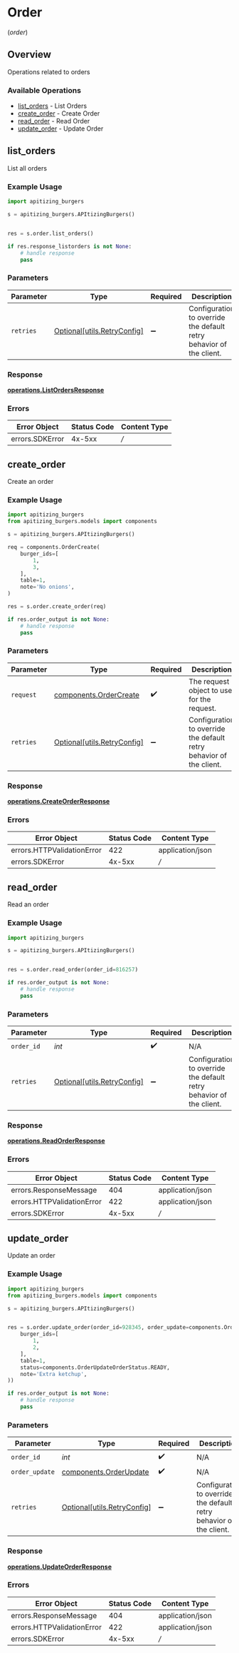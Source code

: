 # Order
(*order*)

## Overview

Operations related to orders

### Available Operations

* [list_orders](#list_orders) - List Orders
* [create_order](#create_order) - Create Order
* [read_order](#read_order) - Read Order
* [update_order](#update_order) - Update Order

## list_orders

List all orders

### Example Usage

```python
import apitizing_burgers

s = apitizing_burgers.APItizingBurgers()


res = s.order.list_orders()

if res.response_listorders is not None:
    # handle response
    pass

```

### Parameters

| Parameter                                                           | Type                                                                | Required                                                            | Description                                                         |
| ------------------------------------------------------------------- | ------------------------------------------------------------------- | ------------------------------------------------------------------- | ------------------------------------------------------------------- |
| `retries`                                                           | [Optional[utils.RetryConfig]](../../models/utils/retryconfig.md)    | :heavy_minus_sign:                                                  | Configuration to override the default retry behavior of the client. |


### Response

**[operations.ListOrdersResponse](../../models/operations/listordersresponse.md)**
### Errors

| Error Object    | Status Code     | Content Type    |
| --------------- | --------------- | --------------- |
| errors.SDKError | 4x-5xx          | */*             |

## create_order

Create an order

### Example Usage

```python
import apitizing_burgers
from apitizing_burgers.models import components

s = apitizing_burgers.APItizingBurgers()

req = components.OrderCreate(
    burger_ids=[
        1,
        3,
    ],
    table=1,
    note='No onions',
)

res = s.order.create_order(req)

if res.order_output is not None:
    # handle response
    pass

```

### Parameters

| Parameter                                                           | Type                                                                | Required                                                            | Description                                                         |
| ------------------------------------------------------------------- | ------------------------------------------------------------------- | ------------------------------------------------------------------- | ------------------------------------------------------------------- |
| `request`                                                           | [components.OrderCreate](../../models/components/ordercreate.md)    | :heavy_check_mark:                                                  | The request object to use for the request.                          |
| `retries`                                                           | [Optional[utils.RetryConfig]](../../models/utils/retryconfig.md)    | :heavy_minus_sign:                                                  | Configuration to override the default retry behavior of the client. |


### Response

**[operations.CreateOrderResponse](../../models/operations/createorderresponse.md)**
### Errors

| Error Object               | Status Code                | Content Type               |
| -------------------------- | -------------------------- | -------------------------- |
| errors.HTTPValidationError | 422                        | application/json           |
| errors.SDKError            | 4x-5xx                     | */*                        |

## read_order

Read an order

### Example Usage

```python
import apitizing_burgers

s = apitizing_burgers.APItizingBurgers()


res = s.order.read_order(order_id=816257)

if res.order_output is not None:
    # handle response
    pass

```

### Parameters

| Parameter                                                           | Type                                                                | Required                                                            | Description                                                         |
| ------------------------------------------------------------------- | ------------------------------------------------------------------- | ------------------------------------------------------------------- | ------------------------------------------------------------------- |
| `order_id`                                                          | *int*                                                               | :heavy_check_mark:                                                  | N/A                                                                 |
| `retries`                                                           | [Optional[utils.RetryConfig]](../../models/utils/retryconfig.md)    | :heavy_minus_sign:                                                  | Configuration to override the default retry behavior of the client. |


### Response

**[operations.ReadOrderResponse](../../models/operations/readorderresponse.md)**
### Errors

| Error Object               | Status Code                | Content Type               |
| -------------------------- | -------------------------- | -------------------------- |
| errors.ResponseMessage     | 404                        | application/json           |
| errors.HTTPValidationError | 422                        | application/json           |
| errors.SDKError            | 4x-5xx                     | */*                        |

## update_order

Update an order

### Example Usage

```python
import apitizing_burgers
from apitizing_burgers.models import components

s = apitizing_burgers.APItizingBurgers()


res = s.order.update_order(order_id=928345, order_update=components.OrderUpdate(
    burger_ids=[
        1,
        2,
    ],
    table=1,
    status=components.OrderUpdateOrderStatus.READY,
    note='Extra ketchup',
))

if res.order_output is not None:
    # handle response
    pass

```

### Parameters

| Parameter                                                           | Type                                                                | Required                                                            | Description                                                         |
| ------------------------------------------------------------------- | ------------------------------------------------------------------- | ------------------------------------------------------------------- | ------------------------------------------------------------------- |
| `order_id`                                                          | *int*                                                               | :heavy_check_mark:                                                  | N/A                                                                 |
| `order_update`                                                      | [components.OrderUpdate](../../models/components/orderupdate.md)    | :heavy_check_mark:                                                  | N/A                                                                 |
| `retries`                                                           | [Optional[utils.RetryConfig]](../../models/utils/retryconfig.md)    | :heavy_minus_sign:                                                  | Configuration to override the default retry behavior of the client. |


### Response

**[operations.UpdateOrderResponse](../../models/operations/updateorderresponse.md)**
### Errors

| Error Object               | Status Code                | Content Type               |
| -------------------------- | -------------------------- | -------------------------- |
| errors.ResponseMessage     | 404                        | application/json           |
| errors.HTTPValidationError | 422                        | application/json           |
| errors.SDKError            | 4x-5xx                     | */*                        |
